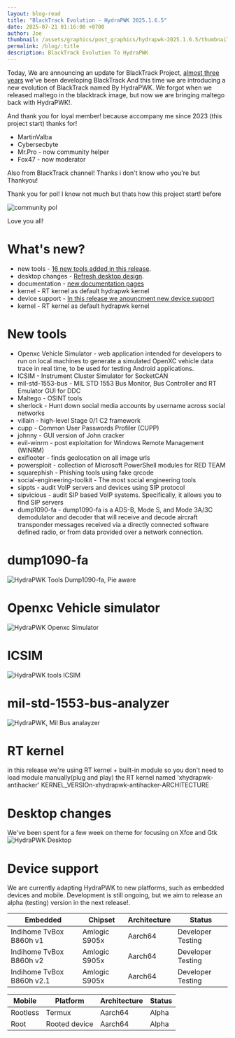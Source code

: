 ```yaml
---
layout: blog-read
title: "BlackTrack Evolution - HydraPWK 2025.1.6.5"
date: 2025-07-21 01:16:00 +0700
author: Joe
thumbnail: /assets/graphics/post_graphics/hydrapwk-2025.1.6.5/thumbnail.png
permalink: /blog/:title
description: BlackTrack Evolution To HydraPWK
---
```

Today, We are announcing an update for BlackTrack Project, [almost three years]() we've been developing BlackTrack And this time we are introducing a new evolution of BlackTrack named By HydraPWK.
We forgot when we released maltego in the blacktrack image, but now we are bringing maltego back with HydraPWK!.

And thank you for loyal member! because accompany me since 2023 (this project start) thanks for!

- MartinValba
- Cybersecbyte
- Mr.Pro - now community helper
- Fox47 - now moderator

Also from BlackTrack channel! Thanks i don't know who you're but Thankyou!

Thank you for pol! I know not much but thats how this project start! before

![community pol](/assets/graphics/post_graphics/hydrapwk-2025.1.6.5/community_pool.jpg)

Love you all!
# What's new?

- new tools - [16 new tools added in this release](#new-tools).
- desktop changes - [Refresh desktop design](#desktop-changes).
- documentation - [new documentation pages](#docs-pages)
- kernel - RT kernel as default hydrapwk kernel
- device support - [In this release we anouncment new device support](#device-support)
- kernel - RT kernel as default hydrapwk kernel

# New tools

- Openxc Vehicle Simulator -  web application intended for developers to run on local machines to generate a simulated OpenXC vehicle data trace in real time, to be used for testing Android applications.
- ICSIM - Instrument Cluster Simulator for SocketCAN
- mil-std-1553-bus - MIL STD 1553 Bus Monitor, Bus Controller and RT Emulator GUI for DDC
- Maltego - OSINT tools
- sherlock - Hunt down social media accounts by username across social networks 
- villain -  high-level Stage 0/1 C2 framework
- cupp -  Common User Passwords Profiler (CUPP)
- johnny - GUI version of John cracker
- evil-winrm - post exploitation for Windows Remote Management (WINRM)
- exiflooter - finds geolocation on all image urls
- powersploit - collection of Microsoft PowerShell modules for RED TEAM 
- squarephish - Phishing tools using fake qrcode
- social-engineering-toolkit - The most social engineering tools
- sippts - audit VoIP servers and devices using SIP protocol
- sipvicious -  audit SIP based VoIP systems. Specifically, it allows you to find SIP servers
- dump1090-fa - dump1090-fa is a ADS-B, Mode S, and Mode 3A/3C demodulator and decoder that will receive and decode aircraft transponder messages received via a directly connected software defined radio, or from data provided over a network connection.

# dump1090-fa

![HydraPWK Tools Dump1090-fa, Pie aware](/assets/graphics/post_graphics/hydrapwk-2025.1.6.5/dump1090-fa.png)

# Openxc Vehicle simulator

![HydraPWK Openxc Simulator](/assets/graphics/post_graphics/hydrapwk-2025.1.6.5/openxc.png)

# ICSIM

![HydraPWK tools ICSIM](/assets/graphics/post_graphics/hydrapwk-2025.1.6.5/icsim.png)

# mil-std-1553-bus-analyzer

![HydraPWK, Mil Bus analayzer](/assets/graphics/post_graphics/hydrapwk-2025.1.6.5/mil-std-1553.png)


# RT kernel

in this release we're using RT kernel + built-in module so you don't need to load module manually(plug and play)
the RT kernel named 'xhydrapwk-antihacker' KERNEL_VERSIOn-xhydrapwk-antihacker-ARCHITECTURE

# Desktop changes

We've been spent for a few week on theme for focusing on Xfce and Gtk
![HydraPWK Desktop](/assets/graphics/post_graphics/hydrapwk-2025.1.6.5/hydrapwk-2025.1.6.5.png)

# Device support

We are currently adapting HydraPWK to new platforms, such as embedded devices and mobile. Development is still ongoing, but we aim to release an alpha (testing) version in the next release!.

| Embedded | Chipset | Architecture | Status |
| -------- | ------- | ------------ | ------ |
| Indihome TvBox B860h v1 | Amlogic S905x | Aarch64 | Developer Testing |
| Indihome TvBox B860h v2 | Amlogic S905x | Aarch64 | Developer Testing |
| Indihome TvBox B860h v2.1 | Amlogic S905x | Aarch64 | Developer Testing |

| Mobile | Platform | Architecture | Status |
| -------- | ------- | ------------ | ------ |
| Rootless | Termux | Aarch64 | Alpha |
| Root | Rooted device | Aarch64 | Alpha |
